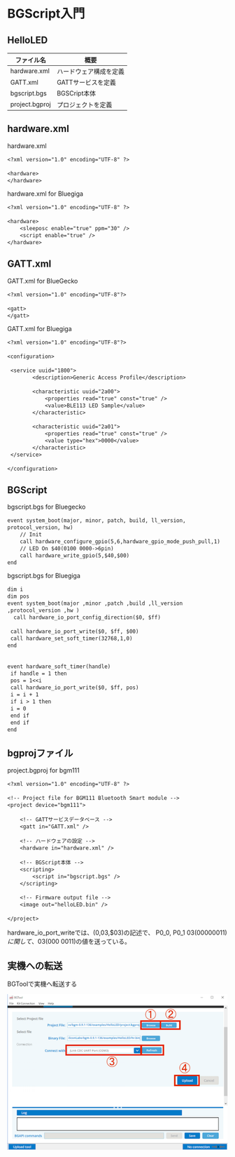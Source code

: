 # BGScript入門

## HelloLED

| ファイル名 | 概要　 |
| -- | -- |
| hardware.xml | ハードウェア構成を定義 |
| GATT.xml | GATTサービスを定義 |
| bgscript.bgs | BGSCript本体 |
| project.bgproj | プロジェクトを定義


## hardware.xml

hardware.xml
```
<?xml version="1.0" encoding="UTF-8" ?>

<hardware>
</hardware>
```
hardware.xml for Bluegiga
```
<?xml version="1.0" encoding="UTF-8" ?>

<hardware>
    <sleeposc enable="true" ppm="30" />
    <script enable="true" />
</hardware>
```
## GATT.xml

GATT.xml for BlueGecko
```
<?xml version="1.0" encoding="UTF-8"?>

<gatt>
</gatt>
```

GATT.xml for Bluegiga
```
<?xml version="1.0" encoding="UTF-8"?>

<configuration>

 <service uuid="1800">
        <description>Generic Access Profile</description>

        <characteristic uuid="2a00">
            <properties read="true" const="true" />
            <value>BLE113 LED Sample</value>
        </characteristic>

        <characteristic uuid="2a01">
            <properties read="true" const="true" />
            <value type="hex">0000</value>
        </characteristic>
 </service>

</configuration>
```
## BGScript

bgscript.bgs for Bluegecko
```
event system_boot(major, minor, patch, build, ll_version, protocol_version, hw)
    // Init
    call hardware_configure_gpio(5,6,hardware_gpio_mode_push_pull,1)
    // LED On $40(0100 0000->6pin)
    call hardware_write_gpio(5,$40,$00)
end
```

bgscript.bgs for Bluegiga
```
dim i
dim pos
event system_boot(major ,minor ,patch ,build ,ll_version ,protocol_version ,hw )
  call hardware_io_port_config_direction($0, $ff)

 call hardware_io_port_write($0, $ff, $00)
 call hardware_set_soft_timer(32768,1,0)
end


event hardware_soft_timer(handle)
 if handle = 1 then
 pos = 1<<i
 call hardware_io_port_write($0, $ff, pos)
 i = i + 1
 if i > 1 then
 i = 0
 end if
 end if
end
```
## bgprojファイル

project.bgproj for bgm111
```
<?xml version="1.0" encoding="UTF-8" ?>

<!-- Project file for BGM111 Bluetooth Smart module -->
<project device="bgm111">

	<!-- GATTサービスデータベース -->
	<gatt in="GATT.xml" />
	
	<!-- ハードウェアの設定 -->
    <hardware in="hardware.xml" />
    
	<!-- BGScript本体 -->
	<scripting>
		<script in="bgscript.bgs" />
    </scripting>
	
	<!-- Firmware output file -->
	<image out="helloLED.bin" />
   
</project>
```


hardware_io_port_writeでは、($0,$03,$03)の記述で、
P0_0, P0_1 $03 (0000 0011)に関して、$03(000 0011)の値を送っている。


## 実機への転送

BGToolで実機へ転送する

![](bgtool002.png)
